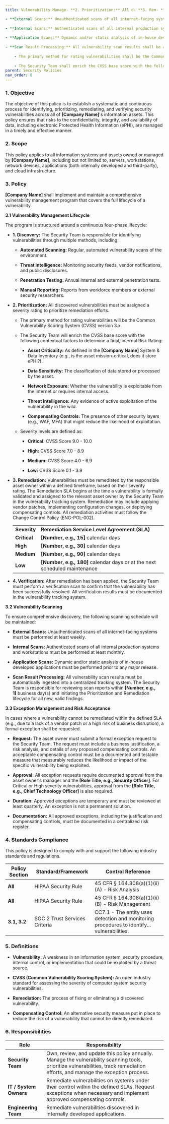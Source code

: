 ```yaml
---
title: Vulnerability Manage- **2. Prioritization:** All d- **3. Rem- **4To ensure comprehensive- - - - **Documentation:** All approved exceptions, including the justification and compensating controls, shall be documented in a centralized risk register.*Duration:** Approved exceptions are temporary and shall be reviewed at least quarterly. An exception is not a permanent solution.*Approval:** All exception requests shall require documented approval from the asset owner's manager and the **[Role Title, e.g., Security Officer]**. For Critical or High severity vulnerabilities, approval from the **[Role Title, e.g., Chief Technology Officer]** is also required.*Request:** The asset owner shall submit a formal exception request to the Security Team. The request shall include a business justification, a risk analysis, and details of any proposed compensating controls. An acceptable compensating control shall be a documented and testable measure that measurably reduces the likelihood or impact of the specific vulnerability being exploited.discovery, the following scanning schedule shall be maintained:

- **External Scans:** Unauthenticated scans of all internet-facing systems shall be performed at least weekly.
    
- **Internal Scans:** Authenticated scans of all internal production systems and workstations shall be performed at least monthly.
    
- **Application Scans:** Dynamic and/or static analysis of in-house developed applications shall be performed prior to any major release.
    
- **Scan Result Processing:** All vulnerability scan results shall be automatically ingested into a centralized tracking system. The Security Team is responsible for reviewing scan reports within **[Number, e.g., 1]** business day(s) and initiating the Prioritization and Remediation lifecycle for all new, valid findings.ation:** After remediation has been applied, the Security Team shall perform a verification scan to confirm that the vulnerability has been successfully resolved. All verification results shall be documented in the vulnerability tracking system.diation:** Vulnerabilities shall be remediated by the responsible asset owner within a defined timeframe, based on their severity rating. The Remediation SLA begins at the time a vulnerability is formally validated and assigned to the relevant asset owner by the Security Team in the vulnerability tracking system. Remediation may include applying vendor patches, implementing configuration changes, or deploying compensating controls. All remediation activities shall follow the Change Control Policy (ENG-POL-002).scovered vulnerabilities shall be assigned a severity rating to prioritize remediation efforts.
    
    - The primary method for rating vulnerabilities shall be the Common Vulnerability Scoring System (CVSS) version 3.x.
        
    - The Security Team shall enrich the CVSS base score with the following contextual factors to determine a final, internal Risk Rating:Policy (SEC-POL-008)
parent: Security Policies
nav_order: 8
---
```

### 1. Objective

The objective of this policy is to establish a systematic and continuous process for identifying, prioritizing, remediating, and verifying security vulnerabilities across all of **[Company Name]**'s information assets. This policy ensures that risks to the confidentiality, integrity, and availability of data, including electronic Protected Health Information (ePHI), are managed in a timely and effective manner.

### 2. Scope

This policy applies to all information systems and assets owned or managed by **[Company Name]**, including but not limited to, servers, workstations, network devices, applications (both internally developed and third-party), and cloud infrastructure.

### 3. Policy

**[Company Name]** shall implement and maintain a comprehensive vulnerability management program that covers the full lifecycle of a vulnerability.

**3.1 Vulnerability Management Lifecycle**

The program is structured around a continuous four-phase lifecycle:

- **1. Discovery:** The Security Team is responsible for identifying vulnerabilities through multiple methods, including:
    
    - **Automated Scanning:** Regular, automated vulnerability scans of the environment.
        
    - **Threat Intelligence:** Monitoring security feeds, vendor notifications, and public disclosures.
        
    - **Penetration Testing:** Annual internal and external penetration tests.
        
    - **Manual Reporting:** Reports from workforce members or external security researchers.
        
- **2. Prioritization:** All discovered vulnerabilities must be assigned a severity rating to prioritize remediation efforts.
    
    - The primary method for rating vulnerabilities will be the Common Vulnerability Scoring System (CVSS) version 3.x.
        
    - The Security Team will enrich the CVSS base score with the following contextual factors to determine a final, internal Risk Rating:
        
        - **Asset Criticality:** As defined in the **[Company Name]** System & Data Inventory (e.g., is the asset mission-critical, does it store ePHI?).
            
        - **Data Sensitivity:** The classification of data stored or processed by the asset.
            
        - **Network Exposure:** Whether the vulnerability is exploitable from the internet or requires internal access.
            
        - **Threat Intelligence:** Any evidence of active exploitation of the vulnerability in the wild.
            
        - **Compensating Controls:** The presence of other security layers (e.g., WAF, MFA) that might reduce the likelihood of exploitation.
            
    - Severity levels are defined as:
        
        - **Critical:** CVSS Score 9.0 - 10.0
            
        - **High:** CVSS Score 7.0 - 8.9
            
        - **Medium:** CVSS Score 4.0 - 6.9
            
        - **Low:** CVSS Score 0.1 - 3.9
            
- **3. Remediation:** Vulnerabilities must be remediated by the responsible asset owner within a defined timeframe, based on their severity rating. The Remediation SLA begins at the time a vulnerability is formally validated and assigned to the relevant asset owner by the Security Team in the vulnerability tracking system. Remediation may include applying vendor patches, implementing configuration changes, or deploying compensating controls. All remediation activities must follow the Change Control Policy (ENG-POL-002).
    
    |   |   |
    |---|---|
    |**Severity**|**Remediation Service Level Agreement (SLA)**|
    |**Critical**|**[Number, e.g., 15]** calendar days|
    |**High**|**[Number, e.g., 30]** calendar days|
    |**Medium**|**[Number, e.g., 90]** calendar days|
    |**Low**|**[Number, e.g., 180]** calendar days or at the next scheduled maintenance|
    
- **4. Verification:** After remediation has been applied, the Security Team must perform a verification scan to confirm that the vulnerability has been successfully resolved. All verification results must be documented in the vulnerability tracking system.
    

**3.2 Vulnerability Scanning**

To ensure comprehensive discovery, the following scanning schedule will be maintained:

- **External Scans:** Unauthenticated scans of all internet-facing systems must be performed at least weekly.
    
- **Internal Scans:** Authenticated scans of all internal production systems and workstations must be performed at least monthly.
    
- **Application Scans:** Dynamic and/or static analysis of in-house developed applications must be performed prior to any major release.
    
- **Scan Result Processing:** All vulnerability scan results must be automatically ingested into a centralized tracking system. The Security Team is responsible for reviewing scan reports within **[Number, e.g., 1]** business day(s) and initiating the Prioritization and Remediation lifecycle for all new, valid findings.
    

**3.3 Exception Management and Risk Acceptance**

In cases where a vulnerability cannot be remediated within the defined SLA (e.g., due to a lack of a vendor patch or a high risk of business disruption), a formal exception shall be requested.

- **Request:** The asset owner must submit a formal exception request to the Security Team. The request must include a business justification, a risk analysis, and details of any proposed compensating controls. An acceptable compensating control must be a documented and testable measure that measurably reduces the likelihood or impact of the specific vulnerability being exploited.
    
- **Approval:** All exception requests require documented approval from the asset owner's manager and the **[Role Title, e.g., Security Officer]**. For Critical or High severity vulnerabilities, approval from the **[Role Title, e.g., Chief Technology Officer]** is also required.
    
- **Duration:** Approved exceptions are temporary and must be reviewed at least quarterly. An exception is not a permanent solution.
    
- **Documentation:** All approved exceptions, including the justification and compensating controls, must be documented in a centralized risk register.
    

### 4. Standards Compliance

This policy is designed to comply with and support the following industry standards and regulations.

| **Policy Section** | **Standard/Framework**        | **Control Reference**                                                                       |
| ------------------ | ----------------------------- | ------------------------------------------------------------------------------------------- |
| **All**            | HIPAA Security Rule           | 45 CFR § 164.308(a)(1)(ii)(A) - Risk Analysis                                               |
| **All**            | HIPAA Security Rule           | 45 CFR § 164.308(a)(1)(ii)(B) - Risk Management                                             |
| **3.1, 3.2**       | SOC 2 Trust Services Criteria | CC7.1 - The entity uses detection and monitoring procedures to identify... vulnerabilities. |

### 5. Definitions

- **Vulnerability:** A weakness in an information system, security procedure, internal control, or implementation that could be exploited by a threat source.
    
- **CVSS (Common Vulnerability Scoring System):** An open industry standard for assessing the severity of computer system security vulnerabilities.
    
- **Remediation:** The process of fixing or eliminating a discovered vulnerability.
    
- **Compensating Control:** An alternative security measure put in place to reduce the risk of a vulnerability that cannot be directly remediated.
    

### 6. Responsibilities

| **Role**               | **Responsibility**                                                                                                                                                              |
| ---------------------- | ------------------------------------------------------------------------------------------------------------------------------------------------------------------------------- |
| **Security Team**      | Own, review, and update this policy annually. Manage the vulnerability scanning tools, prioritize vulnerabilities, track remediation efforts, and manage the exception process. |
| **IT / System Owners** | Remediate vulnerabilities on systems under their control within the defined SLAs. Request exceptions when necessary and implement approved compensating controls.               |
| **Engineering Team**   | Remediate vulnerabilities discovered in internally developed applications.                                                                                                      |
